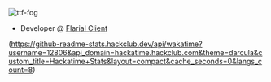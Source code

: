 
<p align="left"> <img src="https://komarev.com/ghpvc/?username=ttf-fog&label=Profile%20views&color=0e75b6&style=flat" alt="ttf-fog" /> </p>

- Developer @ [Flarial Client](https://github.com/flarialmc)

(https://github-readme-stats.hackclub.dev/api/wakatime?username=12806&api_domain=hackatime.hackclub.com&theme=darcula&custom_title=Hackatime+Stats&layout=compact&cache_seconds=0&langs_count=8)
